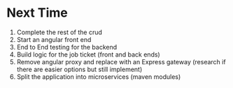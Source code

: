 # Next Time

1) Complete the rest of the crud
2) Start an angular front end
3) End to End testing for the backend 
4) Build logic for the job ticket (front and back ends)
5) Remove angular proxy and replace with an Express gateway (research if there are easier options but still implement)
6) Split the application into microservices (maven modules) 
